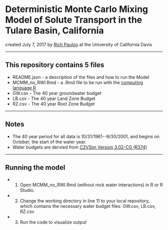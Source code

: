 # Deterministic Monte Carlo Mixing Model of Solute Transport in the Tulare Basin, California  

created July 7, 2017 by [Rich Pauloo](richpauloo@gmail.com) at the University of California Davis  

***  

## This repository contains 5 files   
 - README.json - a description of the files and how to run the Model  
 - MCMM_no_RWI.Rmd - a .Rmd file to be run with the [computing language R](https://www.r-project.org/)  
 - GW.csv - The 40 year groundwater budget  
 - LB.csv - The 40 year Land Zone Budget  
 - RZ.csv - The 40 year Root Zone Budget  
 
***  

## Notes  
 - The 40 year period for all data is 10/31/1961--9/30/2001, and begins on October, the start of the water year.  
 - Water budgets are dervied from [C2VSim Version 3.02-CG (R374)](http://baydeltaoffice.water.ca.gov/modeling/hydrology/C2VSim/index_C2VSIM.cfm)  

***   

## Running the model  
 - 1. Open MCMM_no_RWI.Rmd (without rock water interactions) in R or R Studio.  
 - 2. Change the working directory in line 11 to your local repository, which contains the necessary water budget files: GW.csv, LB.csv, RZ.csv  
 - 3. Run the code to visualize output  
 
 
